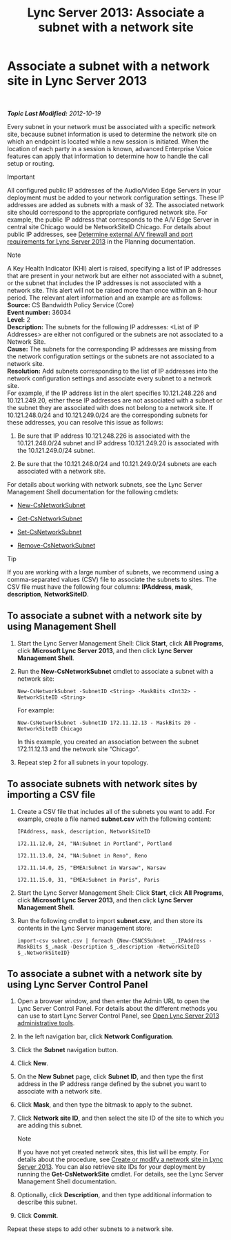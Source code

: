 ﻿---
title: 'Lync Server 2013: Associate a subnet with a network site'
TOCTitle: Associate a subnet with a network site
ms:assetid: aa69e3ac-542a-4ba1-9582-2e6bee29f633
ms:mtpsurl: https://technet.microsoft.com/en-us/library/Gg412804(v=OCS.15)
ms:contentKeyID: 48185043
ms.date: 07/23/2014
mtps_version: v=OCS.15
---

<div data-xmlns="http://www.w3.org/1999/xhtml">

<div class="topic" data-xmlns="http://www.w3.org/1999/xhtml" data-msxsl="urn:schemas-microsoft-com:xslt" data-cs="http://msdn.microsoft.com/en-us/">

<div data-asp="http://msdn2.microsoft.com/asp">

# Associate a subnet with a network site in Lync Server 2013

</div>

<div id="mainSection">

<div id="mainBody">

<span> </span>

_**Topic Last Modified:** 2012-10-19_

Every subnet in your network must be associated with a specific network site, because subnet information is used to determine the network site on which an endpoint is located while a new session is initiated. When the location of each party in a session is known, advanced Enterprise Voice features can apply that information to determine how to handle the call setup or routing.

<div>


> [!IMPORTANT]
> All configured public IP addresses of the Audio/Video Edge Servers in your deployment must be added to your network configuration settings. These IP addresses are added as subnets with a mask of 32. The associated network site should correspond to the appropriate configured network site. For example, the public IP address that corresponds to the A/V Edge Server in central site Chicago would be NetworkSiteID Chicago. For details about public IP addresses, see <A href="lync-server-2013-determine-external-a-v-firewall-and-port-requirements.md">Determine external A/V firewall and port requirements for Lync Server 2013</A> in the Planning documentation.



</div>

<div>


> [!NOTE]
> A Key Health Indicator (KHI) alert is raised, specifying a list of IP addresses that are present in your network but are either not associated with a subnet, or the subnet that includes the IP addresses is not associated with a network site. This alert will not be raised more than once within an 8-hour period. The relevant alert information and an example are as follows:<BR><STRONG>Source:</STRONG> CS Bandwidth Policy Service (Core)<BR><STRONG>Event number:</STRONG> 36034<BR><STRONG>Level:</STRONG> 2<BR><STRONG>Description:</STRONG> The subnets for the following IP addresses: &lt;List of IP Addresses&gt; are either not configured or the subnets are not associated to a Network Site.<BR><STRONG>Cause:</STRONG> The subnets for the corresponding IP addresses are missing from the network configuration settings or the subnets are not associated to a network site.<BR><STRONG>Resolution:</STRONG> Add subnets corresponding to the list of IP addresses into the network configuration settings and associate every subnet to a network site.<BR>For example, if the IP address list in the alert specifies 10.121.248.226 and 10.121.249.20, either these IP addresses are not associated with a subnet or the subnet they are associated with does not belong to a network site. If 10.121.248.0/24 and 10.121.249.0/24 are the corresponding subnets for these addresses, you can resolve this issue as follows: 
> <OL>
> <LI>
> <P>Be sure that IP address 10.121.248.226 is associated with the 10.121.248.0/24 subnet and IP address 10.121.249.20 is associated with the 10.121.249.0/24 subnet.</P>
> <LI>
> <P>Be sure that the 10.121.248.0/24 and 10.121.249.0/24 subnets are each associated with a network site.</P></LI></OL>



</div>

For details about working with network subnets, see the Lync Server Management Shell documentation for the following cmdlets:

  - [New-CsNetworkSubnet](new-csnetworksubnet.md)

  - [Get-CsNetworkSubnet](get-csnetworksubnet.md)

  - [Set-CsNetworkSubnet](set-csnetworksubnet.md)

  - [Remove-CsNetworkSubnet](remove-csnetworksubnet.md)

<div>


> [!TIP]
> If you are working with a large number of subnets, we recommend using a comma-separated values (CSV) file to associate the subnets to sites. The CSV file must have the following four columns: <STRONG>IPAddress</STRONG>, <STRONG>mask</STRONG>, <STRONG>description</STRONG>, <STRONG>NetworkSiteID</STRONG>.



</div>

<div>

## To associate a subnet with a network site by using Management Shell

1.  Start the Lync Server Management Shell: Click **Start**, click **All Programs**, click **Microsoft Lync Server 2013**, and then click **Lync Server Management Shell**.

2.  Run the **New-CsNetworkSubnet** cmdlet to associate a subnet with a network site:
    
        New-CsNetworkSubnet -SubnetID <String> -MaskBits <Int32> -NetworkSiteID <String>
    
    For example:
    
        New-CsNetworkSubnet -SubnetID 172.11.12.13 - MaskBits 20 -NetworkSiteID Chicago
    
    In this example, you created an association between the subnet 172.11.12.13 and the network site “Chicago”.

3.  Repeat step 2 for all subnets in your topology.

</div>

<div>

## To associate subnets with network sites by importing a CSV file

1.  Create a CSV file that includes all of the subnets you want to add. For example, create a file named **subnet.csv** with the following content:
    
    `IPAddress, mask, description, NetworkSiteID`
    
    `172.11.12.0, 24, "NA:Subnet in Portland", Portland`
    
    `172.11.13.0, 24, "NA:Subnet in Reno", Reno`
    
    `172.11.14.0, 25, "EMEA:Subnet in Warsaw", Warsaw`
    
    `172.11.15.0, 31, "EMEA:Subnet in Paris", Paris`

2.  Start the Lync Server Management Shell: Click **Start**, click **All Programs**, click **Microsoft Lync Server 2013**, and then click **Lync Server Management Shell**.

3.  Run the following cmdlet to import **subnet.csv**, and then store its contents in the Lync Server management store:
    
        import-csv subnet.csv | foreach {New-CSNCSSubnet  _.IPAddress -MaskBits $_.mask -Description $_.description -NetworkSiteID $_.NetworkSiteID}

</div>

<div>

## To associate a subnet with a network site by using Lync Server Control Panel

1.  Open a browser window, and then enter the Admin URL to open the Lync Server Control Panel. For details about the different methods you can use to start Lync Server Control Panel, see [Open Lync Server 2013 administrative tools](lync-server-2013-open-lync-server-administrative-tools.md).

2.  In the left navigation bar, click **Network Configuration**.

3.  Click the **Subnet** navigation button.

4.  Click **New**.

5.  On the **New Subnet** page, click **Subnet ID**, and then type the first address in the IP address range defined by the subnet you want to associate with a network site.

6.  Click **Mask**, and then type the bitmask to apply to the subnet.

7.  Click **Network site ID**, and then select the site ID of the site to which you are adding this subnet.
    
    <div>
    

    > [!NOTE]
    > If you have not yet created network sites, this list will be empty. For details about the procedure, see <A href="lync-server-2013-create-or-modify-a-network-site.md">Create or modify a network site in Lync Server 2013</A>. You can also retrieve site IDs for your deployment by running the <STRONG>Get-CsNetworkSite</STRONG> cmdlet. For details, see the Lync Server Management Shell documentation.

    
    </div>

8.  Optionally, click **Description**, and then type additional information to describe this subnet.

9.  Click **Commit**.

Repeat these steps to add other subnets to a network site.

</div>

</div>

<span> </span>

</div>

</div>

</div>

